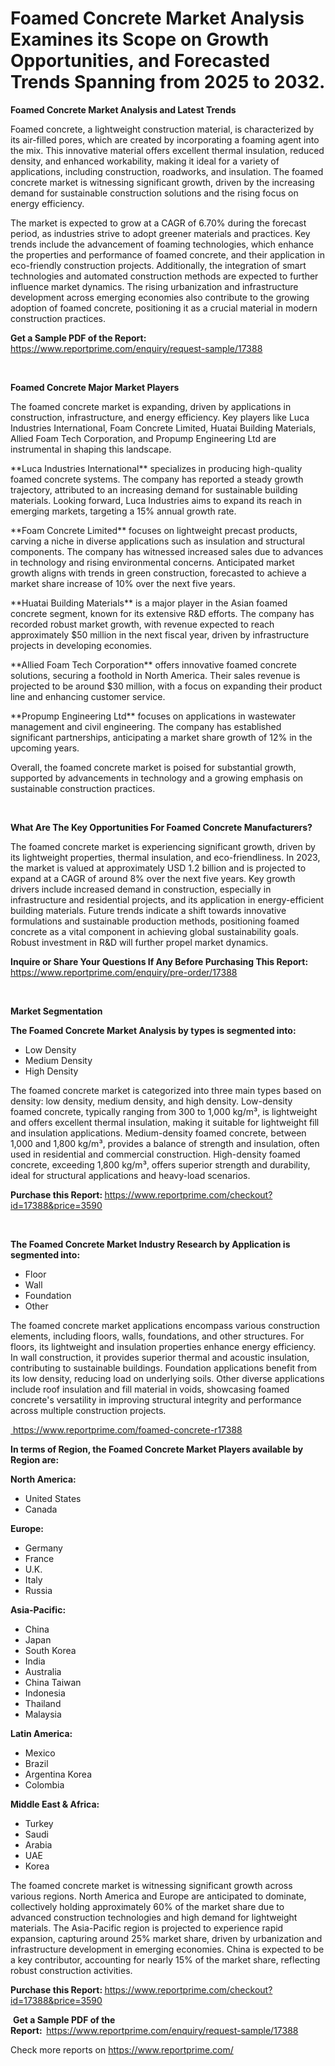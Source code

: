 <p><h1>Foamed Concrete Market Analysis Examines its Scope on Growth Opportunities, and Forecasted Trends Spanning from 2025 to 2032.</h1></p><p><strong>Foamed Concrete Market Analysis and Latest Trends</strong></p>
<p><p>Foamed concrete, a lightweight construction material, is characterized by its air-filled pores, which are created by incorporating a foaming agent into the mix. This innovative material offers excellent thermal insulation, reduced density, and enhanced workability, making it ideal for a variety of applications, including construction, roadworks, and insulation. The foamed concrete market is witnessing significant growth, driven by the increasing demand for sustainable construction solutions and the rising focus on energy efficiency. </p><p>The market is expected to grow at a CAGR of 6.70% during the forecast period, as industries strive to adopt greener materials and practices. Key trends include the advancement of foaming technologies, which enhance the properties and performance of foamed concrete, and their application in eco-friendly construction projects. Additionally, the integration of smart technologies and automated construction methods are expected to further influence market dynamics. The rising urbanization and infrastructure development across emerging economies also contribute to the growing adoption of foamed concrete, positioning it as a crucial material in modern construction practices.</p></p>
<p><strong>Get a Sample PDF of the Report:&nbsp;</strong> <a href="https://www.reportprime.com/enquiry/request-sample/17388?utm_campaign=3109&utm_medium=2&utm_source=Github&utm_content=ia&utm_term=18032025&utm_id=foamed-concrete">https://www.reportprime.com/enquiry/request-sample/17388</a></p>
<p>&nbsp;</p>
<p><strong>Foamed Concrete Major Market Players</strong></p>
<p><p>The foamed concrete market is expanding, driven by applications in construction, infrastructure, and energy efficiency. Key players like Luca Industries International, Foam Concrete Limited, Huatai Building Materials, Allied Foam Tech Corporation, and Propump Engineering Ltd are instrumental in shaping this landscape.</p><p>**Luca Industries International** specializes in producing high-quality foamed concrete systems. The company has reported a steady growth trajectory, attributed to an increasing demand for sustainable building materials. Looking forward, Luca Industries aims to expand its reach in emerging markets, targeting a 15% annual growth rate.</p><p>**Foam Concrete Limited** focuses on lightweight precast products, carving a niche in diverse applications such as insulation and structural components. The company has witnessed increased sales due to advances in technology and rising environmental concerns. Anticipated market growth aligns with trends in green construction, forecasted to achieve a market share increase of 10% over the next five years.</p><p>**Huatai Building Materials** is a major player in the Asian foamed concrete segment, known for its extensive R&D efforts. The company has recorded robust market growth, with revenue expected to reach approximately $50 million in the next fiscal year, driven by infrastructure projects in developing economies.</p><p>**Allied Foam Tech Corporation** offers innovative foamed concrete solutions, securing a foothold in North America. Their sales revenue is projected to be around $30 million, with a focus on expanding their product line and enhancing customer service.</p><p>**Propump Engineering Ltd** focuses on applications in wastewater management and civil engineering. The company has established significant partnerships, anticipating a market share growth of 12% in the upcoming years.</p><p>Overall, the foamed concrete market is poised for substantial growth, supported by advancements in technology and a growing emphasis on sustainable construction practices.</p></p>
<p>&nbsp;</p>
<p><strong>What Are The Key Opportunities For Foamed Concrete Manufacturers?</strong></p>
<p><p>The foamed concrete market is experiencing significant growth, driven by its lightweight properties, thermal insulation, and eco-friendliness. In 2023, the market is valued at approximately USD 1.2 billion and is projected to expand at a CAGR of around 8% over the next five years. Key growth drivers include increased demand in construction, especially in infrastructure and residential projects, and its application in energy-efficient building materials. Future trends indicate a shift towards innovative formulations and sustainable production methods, positioning foamed concrete as a vital component in achieving global sustainability goals. Robust investment in R&D will further propel market dynamics.</p></p>
<p><strong>Inquire or Share Your Questions If Any Before Purchasing This Report:</strong> <a href="https://www.reportprime.com/enquiry/pre-order/17388?utm_campaign=3109&utm_medium=2&utm_source=Github&utm_content=ia&utm_term=18032025&utm_id=foamed-concrete">https://www.reportprime.com/enquiry/pre-order/17388</a></p>
<p>&nbsp;</p>
<p><strong>Market Segmentation</strong></p>
<p><strong>The Foamed Concrete Market Analysis by types is segmented into:</strong></p>
<p><ul><li>Low Density</li><li>Medium Density</li><li>High Density</li></ul></p>
<p><p>The foamed concrete market is categorized into three main types based on density: low density, medium density, and high density. Low-density foamed concrete, typically ranging from 300 to 1,000 kg/m³, is lightweight and offers excellent thermal insulation, making it suitable for lightweight fill and insulation applications. Medium-density foamed concrete, between 1,000 and 1,800 kg/m³, provides a balance of strength and insulation, often used in residential and commercial construction. High-density foamed concrete, exceeding 1,800 kg/m³, offers superior strength and durability, ideal for structural applications and heavy-load scenarios.</p></p>
<p><strong>Purchase this Report:&nbsp;</strong><a href="https://www.reportprime.com/checkout?id=17388&price=3590&utm_campaign=3109&utm_medium=2&utm_source=Github&utm_content=ia&utm_term=18032025&utm_id=foamed-concrete">https://www.reportprime.com/checkout?id=17388&price=3590</a></p>
<p>&nbsp;</p>
<p><strong>The Foamed Concrete Market Industry Research by Application is segmented into:</strong></p>
<p><ul><li>Floor</li><li>Wall</li><li>Foundation</li><li>Other</li></ul></p>
<p><p>The foamed concrete market applications encompass various construction elements, including floors, walls, foundations, and other structures. For floors, its lightweight and insulation properties enhance energy efficiency. In wall construction, it provides superior thermal and acoustic insulation, contributing to sustainable buildings. Foundation applications benefit from its low density, reducing load on underlying soils. Other diverse applications include roof insulation and fill material in voids, showcasing foamed concrete's versatility in improving structural integrity and performance across multiple construction projects.</p></p>
<p><a href="https://www.reportprime.com/foamed-concrete-r17388?utm_campaign=3109&utm_medium=2&utm_source=Github&utm_content=ia&utm_term=18032025&utm_id=foamed-concrete">&nbsp;https://www.reportprime.com/foamed-concrete-r17388</a></p>
<p><strong>In terms of Region, the Foamed Concrete Market Players available by Region are:</strong></p>
<p>
    <p> <strong> North America: </strong>
        <ul>
            <li>United States</li>
            <li>Canada</li>
        </ul>
        </p> 
    <p> <strong> Europe: </strong>
        <ul>
            <li>Germany</li>
            <li>France</li>
            <li>U.K.</li>
            <li>Italy</li>
            <li>Russia</li>
        </ul>
        </p> 
    <p> <strong> Asia-Pacific: </strong>
        <ul>
            <li>China</li>
            <li>Japan</li>
            <li>South Korea</li>
            <li>India</li>
            <li>Australia</li>
            <li>China Taiwan</li>
            <li>Indonesia</li>
            <li>Thailand</li>
            <li>Malaysia</li>
        </ul>
        </p> 
    <p> <strong> Latin America: </strong>
        <ul>
            <li>Mexico</li>
            <li>Brazil</li>
            <li>Argentina Korea</li>
            <li>Colombia</li>
        </ul>
        </p> 
    <p> <strong> Middle East & Africa: </strong>
        <ul>
            <li>Turkey</li>
            <li>Saudi</li>
            <li>Arabia</li>
            <li>UAE</li>
            <li>Korea</li>
        </ul>
    </p>
    </p>
<p><p>The foamed concrete market is witnessing significant growth across various regions. North America and Europe are anticipated to dominate, collectively holding approximately 60% of the market share due to advanced construction technologies and high demand for lightweight materials. The Asia-Pacific region is projected to experience rapid expansion, capturing around 25% market share, driven by urbanization and infrastructure development in emerging economies. China is expected to be a key contributor, accounting for nearly 15% of the market share, reflecting robust construction activities.</p></p>
<p><strong>Purchase this Report: </strong><a href="https://www.reportprime.com/checkout?id=17388&price=3590&utm_campaign=3109&utm_medium=2&utm_source=Github&utm_content=ia&utm_term=18032025&utm_id=foamed-concrete">https://www.reportprime.com/checkout?id=17388&price=3590</a></p>
<p>&nbsp;<strong>Get a Sample PDF of the Report:&nbsp;&nbsp;</strong><a href="https://www.reportprime.com/enquiry/request-sample/17388?utm_campaign=3109&utm_medium=2&utm_source=Github&utm_content=ia&utm_term=18032025&utm_id=foamed-concrete">https://www.reportprime.com/enquiry/request-sample/17388</a></p>
<p><strong></strong></p>
<p>Check more reports on <a href="https://www.reportprime.com/?utm_campaign=3109&utm_medium=2&utm_source=Github&utm_content=ia&utm_term=18032025&utm_id=foamed-concrete">https://www.reportprime.com/</a></p>